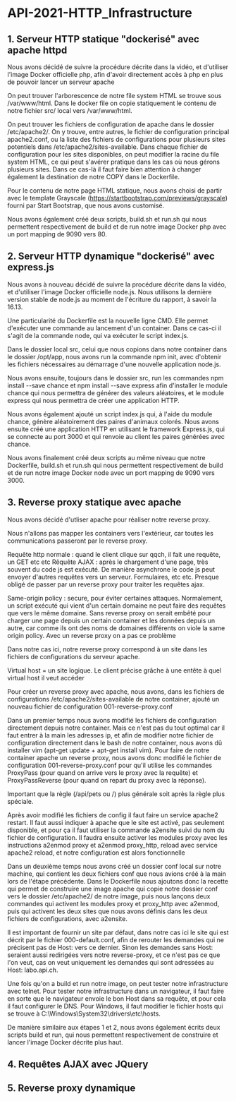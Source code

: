 # API-2021-HTTP_Infrastructure

## 1. Serveur HTTP statique "dockerisé" avec apache httpd

Nous avons décidé de suivre la procédure décrite dans la vidéo, et d'utiliser l'image Docker officielle php, afin d'avoir directement accès à php en plus de pouvoir lancer un serveur apache

On peut trouver l'arborescence de notre file system HTML se trouve sous /var/www/html. Dans le docker file on copie statiquement le contenu de notre fichier src/ local vers /var/www/html.

On peut trouver les fichiers de configuration de apache dans le dossier /etc/apache2/. On y trouve, entre autres, le fichier de configuration principal apache2.conf, ou la liste des fichiers de configurations pour plusieurs sites potentiels dans /etc/apache2/sites-available. Dans chaque fichier de configuration pour les sites disponibles, on peut modifier la racine du file system HTML, ce qui peut s'avérer pratique dans les cas où nous gérons plusieurs sites. Dans ce cas-là il faut faire bien attention à changer également la destination de notre COPY dans le Dockerfile.

Pour le contenu de notre page HTML statique, nous avons choisi de partir avec le template Grayscale (https://startbootstrap.com/previews/grayscale) fourni par Start Bootstrap, que nous avons customisé.

Nous avons également créé deux scripts, build.sh et run.sh qui nous permettent respectivement de build et de run notre image Docker php avec un port mapping de 9090 vers 80.

## 2. Serveur HTTP dynamique "dockerisé" avec express.js

Nous avons à nouveau décidé de suivre la procédure décrite dans la vidéo, et d'utiliser l'image Docker officielle node.js. Nous utilisons la dernière version stable de node.js au moment de l'écriture du rapport, à savoir la 16.13.

Une particularité du Dockerfile est la nouvelle ligne CMD. Elle permet d'exécuter une commande au lancement d'un container. Dans ce cas-ci il s'agit de la commande node, qui va exécuter le script index.js.

Dans le dossier local src, celui que nous copions dans notre container dans le dossier /opt/app, nous avons run la commande npm init, avec d'obtenir les fichiers nécessaires au démarrage d'une nouvelle application node.js.

Nous avons ensuite, toujours dans le dossier src, run les commandes npm install --save chance et npm install --save express afin d'installer le module chance qui nous permettra de générer des valeurs aléatoires, et le module express qui nous permettra de créer une application HTTP.

Nous avons également ajouté un script index.js qui, à l'aide du module chance, génère aléatoirement des paires d'animaux colorés. Nous avons ensuite créé une application HTTP en utilisant le framework Express.js, qui se connecte au port 3000 et qui renvoie au client les paires générées avec chance.

Nous avons finalement créé deux scripts au même niveau que notre Dockerfile, build.sh et run.sh qui nous permettent respectivement de build et de run notre image Docker node avec un port mapping de 9090 vers 3000.

## 3. Reverse proxy statique avec apache

Nous avons décidé d'utliser apache pour réaliser notre reverse proxy.

Nous n'allons pas mapper les containers vers l'extérieur, car toutes les communications passeront par le reverse proxy.

Requête http normale : quand le client clique sur qqch, il fait une requête, un GET etc etc
Rêquête AJAX : après le chargement d'une page, très souvent du code js est exécuté. De manière asynchrone le code js peut envoyer d'autres requêtes vers un serveur. Formulaires, etc etc. Presque obligé de passer par un reverse proxy pour traiter les requêtes ajax.

Same-origin policy : secure, pour éviter certaines attaques. Normalement, un script exécuté qui vient d'un certain domaine ne peut faire des requêtes que vers le même domaine. Sans reverse proxy on serait embêté pour charger une page depuis un certain container et les données depuis un autre, car comme ils ont des noms de domaines différents on viole la same origin policy. Avec un reverse proxy on a pas ce problème

Dans notre cas ici, notre reverse proxy correspond à un site dans les fichiers de configurations du serveur apache. 

Virtual host = un site logique. Le client précise grâche à une entête à quel virtual host il veut accéder

Pour créer un reverse proxy avec apache, nous avons, dans les fichiers de configurations /etc/apache2/sites-available de notre container, ajouté un nouveau fichier de configuration 001-reverse-proxy.conf

Dans un premier temps nous avons modifié les fichiers de configuration directement depuis notre container. Mais ce n'est pas du tout optimal car il faut entrer à la main les adresses ip, et afin de modifier notre fichier de configuration directement dans le bash de notre container, nous avons dû installer vim (apt-get update + apt-get install vim).
Pour faire de notre container apache un reverse proxy, nous avons donc modifié le fichier de configuration 001-reverse-proxy.conf pour qu'il utilise les commandes ProxyPass (pour quand on arrive vers le proxy avec la requête) et ProxyPassReverse (pour quand on repart du proxy avec la réponse).

Important que la règle (/api/pets ou /) plus générale soit après la règle plus spéciale.

Après avoir modifié les fichiers de config il faut faire un service apache2 restart. Il faut aussi indiquer à apache que le site est activé, pas seulement disponible, et pour ça il faut utiliser la commande a2ensite suivi du nom du fichier de configuration. Il faudra ensuite activer les modules proxy avec les instructions a2enmod proxy et a2enmod proxy_http, reload avec service apache2 reload, et notre configuration est alors fonctionnelle

Dans un deuxième temps nous avons créé un dossier conf local sur notre machine, qui contient les deux fichiers conf que nous avions créé à la main lors de l'étape précédente. Dans le Dockerfile nous ajoutons donc la recette qui permet de construire une image apache qui copie notre dossier conf vers le dossier /etc/apache2/ de notre image, puis nous lançons deux commandes qui activent les modules proxy et proxy_http avec a2enmod, puis qui activent les deux sites que nous avons définis dans les deux fichiers de configurations, avec a2ensite.

Il est important de fournir un site par défaut, dans notre cas ici le site qui est décrit par le fichier 000-default.conf, afin de rerouter les demandes qui ne précisent pas de Host: vers ce dernier. Sinon les demandes sans Host: seraient aussi redirigées vers notre reverse-proxy, et ce n'est pas ce que l'on veut, cas on veut uniquement les demandes qui sont adressées au Host: labo.api.ch.

Une fois qu'on a build et run notre image, on peut tester notre infrastructure avec telnet. Pour tester notre infrastructure dans un navigateur, il faut faire en sorte que le navigateur envoie le bon Host dans sa requête, et pour cela il faut configurer le DNS. Pour Windows, il faut modifier le fichier hosts qui se trouve à C:\Windows\System32\drivers\etc\hosts.

De manière similaire aux étapes 1 et 2, nous avons également écrits deux scripts build et run, qui nous permettent respectivement de construire et lancer l'image Docker décrite plus haut.

## 4. Requêtes AJAX avec JQuery

## 5. Reverse proxy dynamique